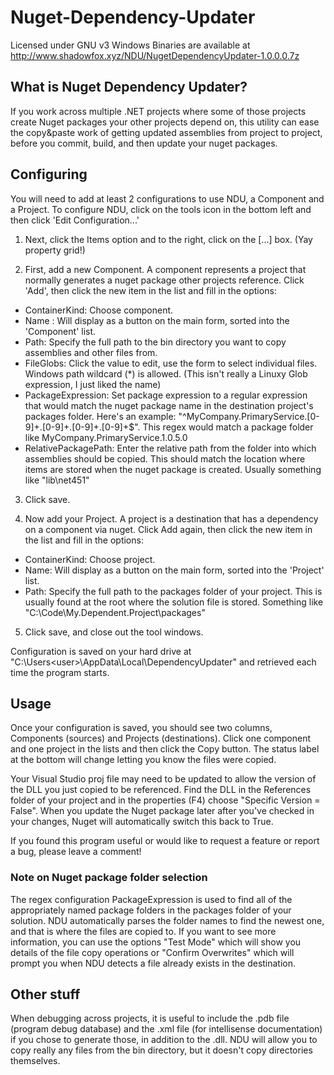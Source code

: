 # Nuget-Dependency-Updater
Licensed under GNU v3
Windows Binaries are available at http://www.shadowfox.xyz/NDU/NugetDependencyUpdater-1.0.0.0.7z

## What is Nuget Dependency Updater?
If you work across multiple .NET projects where some of those projects create Nuget packages your other projects depend on, this utility can ease the copy&paste work of getting updated assemblies from project to project, before you commit, build, and then update your nuget packages.

## Configuring
You will need to add at least 2 configurations to use NDU, a Component and a Project.
To configure NDU, click on the tools icon in the bottom left and then click 'Edit Configuration...' 

1) Next, click the Items option and to the right, click on the [...] box. (Yay property grid!)

2) First, add a new Component. A component represents a project that normally generates a nuget package other projects reference. Click 'Add', then click the new item in the list and fill in the options: 
* ContainerKind: Choose component. 
* Name : Will display as a button on the main form, sorted into the 'Component' list.
* Path: Specify the full path to the bin directory you want to copy assemblies and other files from.
* FileGlobs: Click the value to edit, use the form to select individual files. Windows path wildcard (*) is allowed. (This isn't really a Linuxy Glob expression, I just liked the name)
* PackageExpression: Set package expression to a regular expression that would match the nuget package name in the destination project's packages folder. Here's an example: "^MyCompany\.PrimaryService\.[0-9]+\.[0-9]+\.[0-9]+\.[0-9]+$". This regex would match a package folder like MyCompany.PrimaryService.1.0.5.0
* RelativePackagePath: Enter the relative path from the folder into which assemblies should be copied. This should match the location where items are stored when the nuget package is created. Usually something like "lib\net451"

3) Click save.

4) Now add your Project. A project is a destination that has a dependency on a component via nuget. Click Add again, then click the new item in the list and fill in the options:
* ContainerKind: Choose project. 
* Name: Will display as a button on the main form, sorted into the 'Project' list.
* Path: Specify the full path to the packages folder of your project. This is usually found at the root where the solution file is stored. Something like "C:\Code\My.Dependent.Project\packages"

5) Click save, and close out the tool windows.

Configuration is saved on your hard drive at "C:\Users\<user>\AppData\Local\DependencyUpdater" and retrieved each time the program starts.

## Usage
Once your configuration is saved, you should see two columns, Components (sources) and Projects (destinations).
Click one component and one project in the lists and then click the Copy button. The status label at the bottom will change letting you know the files were copied.

Your Visual Studio proj file may need to be updated to allow the version of the DLL you just copied to be referenced. Find the DLL in the References folder of your project and in the properties (F4) choose "Specific Version = False". When you update the Nuget package later after you've checked in your changes, Nuget will automatically switch this back to True.

If you found this program useful or would like to request a feature or report a bug, please leave a comment!

### Note on Nuget package folder selection
The regex configuration PackageExpression is used to find all of the appropriately named package folders in the packages folder of your solution. NDU automatically parses the folder names to find the newest one, and that is where the files are copied to. If you want to see more information, you can use the options "Test Mode" which will show you details of the file copy operations or "Confirm Overwrites" which will prompt you when NDU detects a file already exists in the destination.

## Other stuff
When debugging across projects, it is useful to include the .pdb file (program debug database) and the .xml file (for intellisense documentation) if you chose to generate those, in addition to the .dll. NDU will allow you to copy really any files from the bin directory, but it doesn't copy directories themselves.
